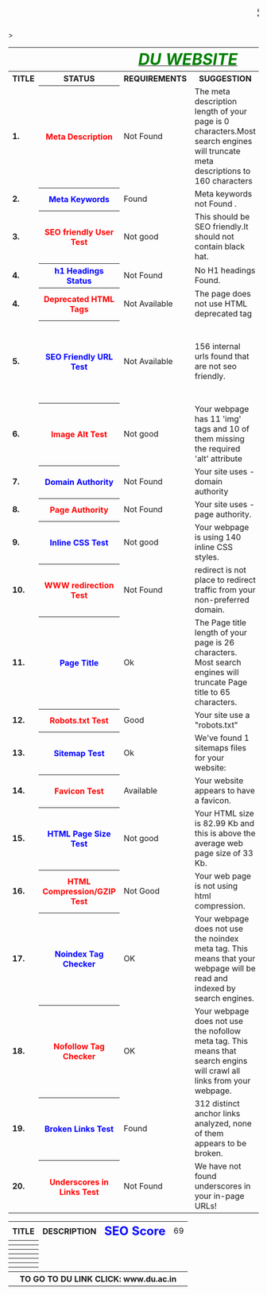 <html>
<head><b><h1><marquee>SEO REPORT</marquee></h1></b></head>
<table>
<tr>
<th colspan="6"><b><u><i><font color="green" size="6">DU WEBSITE</font></i></u></b></th>
</tr>
<tr>
<th><b>TITLE</b></th><th><b>STATUS</b></th>><th><b>REQUIREMENTS</b></th><th><b>SUGGESTION</b></th>
</tr>
<tr>
<td><b>1.</b></td>
<th><font color="red" size="3">Meta Description</font></th>
<td>Not Found</td>
<td> The meta description length of your page is 0 characters.Most search engines will truncate meta descriptions to 160 characters</td>
<td>DU's International Offices Welcome Foreign Students and Partner Universities · Gazette Notification of July 2016 regarding MOU with Foreign Institutions.
</td>
</tr>
<tr>
<td><b>2.</b></td>
<th><font color="blue" size="3">Meta Keywords</font></th>
<td>Found</td>
<td>Meta keywords not Found .</td>
<td> Google Does not accept meta keywords any more.</td>
</tr>
<tr>
<td><b>3.</b></td>
<th><font color="red" size="3">SEO friendly User Test</font></th>
<td>Not good</td>
<td>This should be SEO friendly.It should not contain black hat.</td>
<td>An SEO friendly url must contain only lower alphabets, numbers, slashes(/), dash(-).</td>
</tr>
<tr>
<td><b>4.</b></td>
<th><font color="blue" size="3">h1 Headings Status</font></th>
<td>Not Found</td>
<td>No H1 headings Found.</td>
<td>This page should contain h1,h2 heading.</td>
</tr>
<tr>
<td><b>4.</b></td>
<th><font color="red" size="3">Deprecated HTML Tags</font></th>
<td>Not Available</td>
<td>The page does not use HTML deprecated tag</td>
</tr>
<tr>
<td><b>5.</b></td>
<th><font color="blue" size="3">SEO Friendly URL Test</font></th>
<td>Not Available</td>
<td>156 internal urls found that are not seo friendly. </td>
<td>An SEO friendly url must caontain only lower alphabets, numbers, slashes(/), dash(-). Underscores, upercase Alphabets and specialchars (e-g: & ? %) are nto seo friendly.</td>
</tr>
<tr>
<td><b>6.</b></td>
<th><font color="red" size="3">Image Alt Test</font></th>
<td>Not good</td>
<td>Your webpage has 11 'img' tags and 10 of them missing the required 'alt' attribute</td>
</tr>
<tr>
<td><b>7.</b></td>
<th><font color="blue" size="3">Domain Authority</font></th>
<td>Not Found</td>
<td>Your site uses - domain authority</td>
<td>Domain Authority should be more than 20.</td>
</tr>
<tr>
<td><b>8.</b></td>
<th><font color="red" size="3">Page Authority</font></th>
<td>Not Found</td>
<td>Your site uses - page authority.</td>
<td>Page Authority should be more than 20</td>
</tr>
<tr>
<td><b>9.</b></td>
<th><font color="blue" size="3">Inline CSS Test</font></th>
<td>Not good</td>
<td>Your webpage is using 140 inline CSS styles.</td>
<td>Your webpage should have more than 300 inline CSS styles.</td>
</tr>
<tr>
<td><b>10.</b></td>
<th><font color="red" size="3">WWW redirection Test</font></th>
<td>Not Found</td>
<td>redirect is not place to redirect traffic from your non-preferred domain. </td>
<td>Your website does not directs www.du.ac.in and du.ac.in to the same URL.</td>
</tr>
<tr>
<td><b>11.</b></td>
<th><font color="blue" size="3">Page Title</font></th>
<td>Ok</td>
<td>The Page title length of your page is 26 characters. Most search engines will truncate Page title to 65 characters.</td>
<td>Home - University of Delhi</td>
</tr>
<tr>
<td><b>12.</b></td>
<th><font color="red" size="3">Robots.txt Test</font></th>
<td>Good</td>
<td>Your site use a "robots.txt"</td>
<td> http://du.ac.in/robots.txt</td>
</tr>
<tr>
<td><b>13.</b></td>
<th><font color="blue" size="3">Sitemap Test</font></th>
<td>Ok</td>
<td>We've found 1 sitemaps files for your website:</td>
<td>http://du.ac.in/sitemap.xml</td>
</tr>
<tr>
<td><b>14.</b></td>
<th><font color="red" size="3">Favicon Test</font></th>
<td>Available</td>
<td>Your website appears to have a favicon.</td>
<td><img src="http://www.getmyuni.com/assets/images/main/exam/du-llb-entrance-exam-du-llb.jpg"></td>
</tr>
<tr>
<td><b>15.</b></td>
<th><font color="blue" size="3">HTML Page Size Test	</font></th>
<td>Not good</td>
<td> Your HTML size is 82.99 Kb and this is above the average web page size of 33 Kb. </td>
<td>This leads to a slower page loading time than average</td>
</tr>
<tr>
<td><b>16.</b></td>
<th><font color="red" size="3">HTML Compression/GZIP Test</font></th>
<td>Not Good</td>
<td> Your web page is not using html compression.</td>
<td> it is recommended to use html compression e-g: gzip compression</td>
</tr>
<tr>
<td><b>17.</b></td>
<th><font color="blue" size="3">Noindex Tag Checker</font></th>
<td>OK</td>
<td>Your webpage does not use the noindex meta tag. This means that your webpage will be read and indexed by search engines.</td>
</tr>
<tr>
<td><b>18.</b></td>
<th><font color="red" size="3">Nofollow Tag Checker</font></th>
<td>OK</td>
<td>Your webpage does not use the nofollow meta tag. This means that search engins will crawl all links from your webpage.</td>
</tr>
<tr>
<td><b>19.</b></td>
<th><font color="blue" size="3">Broken Links Test</font></th>
<td>Found</td>
<td> 312 distinct anchor links analyzed, none of them appears to be broken.</td>
</tr>
<tr>
<td><b>20.</b></td>
<th><font color="red" size="3">Underscores in Links Test</font></th>
<td>Not Found</td>
<td>We have not found underscores in your in-page URLs!</td>
</tr>
</table>

<table>
<tr>
<th><b>TITLE</b></th><th><b>DESCRIPTION</b></th>
<th><font color="blue" size="5">SEO Score</font></th>
<td>69</td>
</tr>
<tr>
<th><b></b></th>
<td></td>
</tr>
<tr>
<th><b></b></th>
<td></td>
</tr>
<tr>
<th><b></b></th>
<td></td>
</tr>
<tr>
<th><b></b></th>
<td></td>
</tr><tr>
<th><b></b></th>
<td></td>
</tr>
<tr>
<th><b></b></th>
<td></td>
</tr>
<tr>
<th><b></b></th>
<td></td>
</tr>
<th colspan="6">TO GO TO DU LINK CLICK: www.du.ac.in </th>
</table>
</html>

